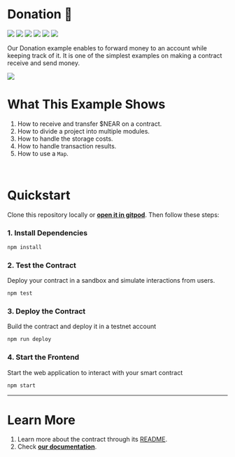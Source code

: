 # Donation 💸 
[![](https://img.shields.io/badge/⋈%20Examples-Basics-green)](https://docs.near.org/tutorials/welcome)
[![](https://img.shields.io/badge/Gitpod-Ready-orange)](https://gitpod.io/#/https://github.com/near-examples/donation-js)
[![](https://img.shields.io/badge/Contract-js-yellow)](https://docs.near.org/develop/contracts/anatomy)
[![](https://img.shields.io/badge/Frontend-JS-yellow)](https://docs.near.org/develop/integrate/frontend)
[![](https://img.shields.io/github/workflow/status/near-examples/donation-js/Tests/master?color=green&label=Tests)](https://github.com/near-examples/donation-js/actions/workflows/tests.yml)
[![](https://img.shields.io/github/workflow/status/near-examples/donation-js/README/master?color=green&label=README)](https://github.com/near-examples/donation-js/actions/workflows/readme.yml)


Our Donation example enables to forward money to an account while keeping track of it. It is one of the simplest examples on making a contract receive and send money.

![](https://docs.near.org/assets/images/donation-7cf65e5e131274fd1ae9aa34bc465bb8.png)


# What This Example Shows

1. How to receive and transfer $NEAR on a contract.
2. How to divide a project into multiple modules.
3. How to handle the storage costs.
4. How to handle transaction results.
5. How to use a `Map`.

<br />

# Quickstart

Clone this repository locally or [**open it in gitpod**](https://gitpod.io/#/github.com/near-examples/donation-js). Then follow these steps:

### 1. Install Dependencies
```bash
npm install
```

### 2. Test the Contract
Deploy your contract in a sandbox and simulate interactions from users.

```bash
npm test
```

### 3. Deploy the Contract
Build the contract and deploy it in a testnet account
```bash
npm run deploy
```

### 4. Start the Frontend
Start the web application to interact with your smart contract 
```bash
npm start
```

---

# Learn More
1. Learn more about the contract through its [README](./contract/README.md).
2. Check [**our documentation**](https://docs.near.org/develop/welcome).